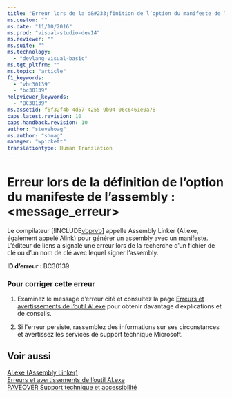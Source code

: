 ```yaml
---
title: "Erreur lors de la d&#233;finition de l’option du manifeste de l’assembly&#160;: &lt;message_erreur&gt; | Microsoft Docs"
ms.custom: ""
ms.date: "11/10/2016"
ms.prod: "visual-studio-dev14"
ms.reviewer: ""
ms.suite: ""
ms.technology: 
  - "devlang-visual-basic"
ms.tgt_pltfrm: ""
ms.topic: "article"
f1_keywords: 
  - "vbc30139"
  - "bc30139"
helpviewer_keywords: 
  - "BC30139"
ms.assetid: f6f32f4b-4d57-4255-9b04-06c6461e0a78
caps.latest.revision: 10
caps.handback.revision: 10
author: "stevehoag"
ms.author: "shoag"
manager: "wpickett"
translationtype: Human Translation
---
```

# Erreur lors de la d&#233;finition de l’option du manifeste de l’assembly&#160;: &lt;message_erreur&gt;
Le compilateur [!INCLUDE[vbprvb](../../csharp/programming-guide/concepts/linq/includes/vbprvb_md.md)] appelle Assembly Linker \(Al.exe, également appelé Alink\) pour générer un assembly avec un manifeste. L’éditeur de liens a signalé une erreur lors de la recherche d’un fichier de clé ou d’un nom de clé avec lequel signer l’assembly.  
  
 **ID d’erreur :** BC30139  
  
### Pour corriger cette erreur  
  
1.  Examinez le message d’erreur cité et consultez la page [Erreurs et avertissements de l’outil Al.exe](http://msdn.microsoft.com/fr-fr/7f125d49-0a03-47a6-9ba9-d61a679a7d4b) pour obtenir davantage d’explications et de conseils.  
  
2.  Si l'erreur persiste, rassemblez des informations sur ses circonstances et avertissez les services de support technique Microsoft.  
  
## Voir aussi  
 [Al.exe \(Assembly Linker\)](../Topic/Al.exe%20\(Assembly%20Linker\).md)   
 [Erreurs et avertissements de l’outil Al.exe](http://msdn.microsoft.com/fr-fr/7f125d49-0a03-47a6-9ba9-d61a679a7d4b)   
 [PAVEOVER Support technique et accessibilité](http://msdn.microsoft.com/fr-fr/14e1d293-7b6d-40a6-bf3e-a92f8ee6c88c)